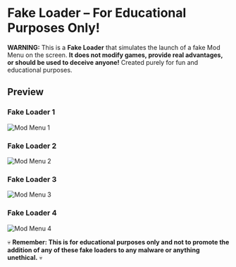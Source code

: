 # Fake Loader – For Educational Purposes Only! 

**WARNING:** This is a **Fake Loader** that simulates the launch of a fake Mod Menu on the screen. **It does not modify games, provide real advantages, or should be used to deceive anyone!** Created purely for fun and educational purposes.

##  Preview

###  Fake Loader  1
![Mod Menu 1](https://i.imgur.com/paQkXzn.png)

### Fake Loader  2
![Mod Menu 2](https://media.discordapp.net/attachments/1337633993884958730/1345465755940028418/image.png?ex=67e8e761&is=67e795e1&hm=e71a8e805d059a0a3fbb41ad62b74966ff756195559c68b891866a2919f727f3&=&format=webp&quality=lossless&width=1234&height=806)

### Fake Loader  3
![Mod Menu 3](https://media.discordapp.net/attachments/1337633993884958730/1347251582718312478/image.png?ex=67e977d0&is=67e82650&hm=62741054cea27bb2e2cf2aa8dcdb29989ae3e473582132daa86ff6fa24f25331&=&format=webp&quality=lossless&width=1018&height=940)

### Fake Loader  4
![Mod Menu 4](https://media.discordapp.net/attachments/1337633993884958730/1353186570374615052/image.png?ex=680a43f3&is=6808f273&hm=cd720a122f2a4919e0c3e98aeddd492f13c034f79f9ccc44aa6912689c971d96&=&format=webp&quality=lossless&width=974&height=639)


💀 **Remember: This is for educational purposes only and not to promote the addition of any of these fake loaders to any malware or anything unethical.** 💀
